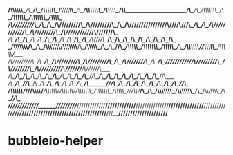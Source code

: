 __/\\\\\\\\\\\\\____/\\\________/\\\__/\\\\\\\\\\\\\____/\\\\\\\\\\\\\____/\\\______________/\\\\\\\\\\\\\\\__/\\\\\\\\\\\_______/\\\\\_____________________/\\\________/\\\__/\\\\\\\\\\\\\\\__/\\\______________/\\\\\\\\\\\\\____/\\\\\\\\\\\\\\\____/\\\\\\\\\_____        
 _\/\\\/////////\\\_\/\\\_______\/\\\_\/\\\/////////\\\_\/\\\/////////\\\_\/\\\_____________\/\\\///////////__\/////\\\///______/\\\///\\\__________________\/\\\_______\/\\\_\/\\\///////////__\/\\\_____________\/\\\/////////\\\_\/\\\///////////___/\\\///////\\\___       
  _\/\\\_______\/\\\_\/\\\_______\/\\\_\/\\\_______\/\\\_\/\\\_______\/\\\_\/\\\_____________\/\\\_________________\/\\\_______/\\\/__\///\\\________________\/\\\_______\/\\\_\/\\\_____________\/\\\_____________\/\\\_______\/\\\_\/\\\_____________\/\\\_____\/\\\___      
   _\/\\\\\\\\\\\\\\__\/\\\_______\/\\\_\/\\\\\\\\\\\\\\__\/\\\\\\\\\\\\\\__\/\\\_____________\/\\\\\\\\\\\_________\/\\\______/\\\______\//\\\__/\\\\\\\\\\\_\/\\\\\\\\\\\\\\\_\/\\\\\\\\\\\_____\/\\\_____________\/\\\\\\\\\\\\\/__\/\\\\\\\\\\\_____\/\\\\\\\\\\\/____     
    _\/\\\/////////\\\_\/\\\_______\/\\\_\/\\\/////////\\\_\/\\\/////////\\\_\/\\\_____________\/\\\///////__________\/\\\_____\/\\\_______\/\\\_\///////////__\/\\\/////////\\\_\/\\\///////______\/\\\_____________\/\\\/////////____\/\\\///////______\/\\\//////\\\____    
     _\/\\\_______\/\\\_\/\\\_______\/\\\_\/\\\_______\/\\\_\/\\\_______\/\\\_\/\\\_____________\/\\\_________________\/\\\_____\//\\\______/\\\________________\/\\\_______\/\\\_\/\\\_____________\/\\\_____________\/\\\_____________\/\\\_____________\/\\\____\//\\\___   
      _\/\\\_______\/\\\_\//\\\______/\\\__\/\\\_______\/\\\_\/\\\_______\/\\\_\/\\\_____________\/\\\_________________\/\\\______\///\\\__/\\\__________________\/\\\_______\/\\\_\/\\\_____________\/\\\_____________\/\\\_____________\/\\\_____________\/\\\_____\//\\\__  
       _\/\\\\\\\\\\\\\/___\///\\\\\\\\\/___\/\\\\\\\\\\\\\/__\/\\\\\\\\\\\\\/__\/\\\\\\\\\\\\\\\_\/\\\\\\\\\\\\\\\__/\\\\\\\\\\\____\///\\\\\/___________________\/\\\_______\/\\\_\/\\\\\\\\\\\\\\\_\/\\\\\\\\\\\\\\\_\/\\\_____________\/\\\\\\\\\\\\\\\_\/\\\______\//\\\_ 
        _\/////////////_______\/////////_____\/////////////____\/////////////____\///////////////__\///////////////__\///////////_______\/////_____________________\///________\///__\///////////////__\///////////////__\///______________\///////////////__\///________\///__

# bubbleio-helper
